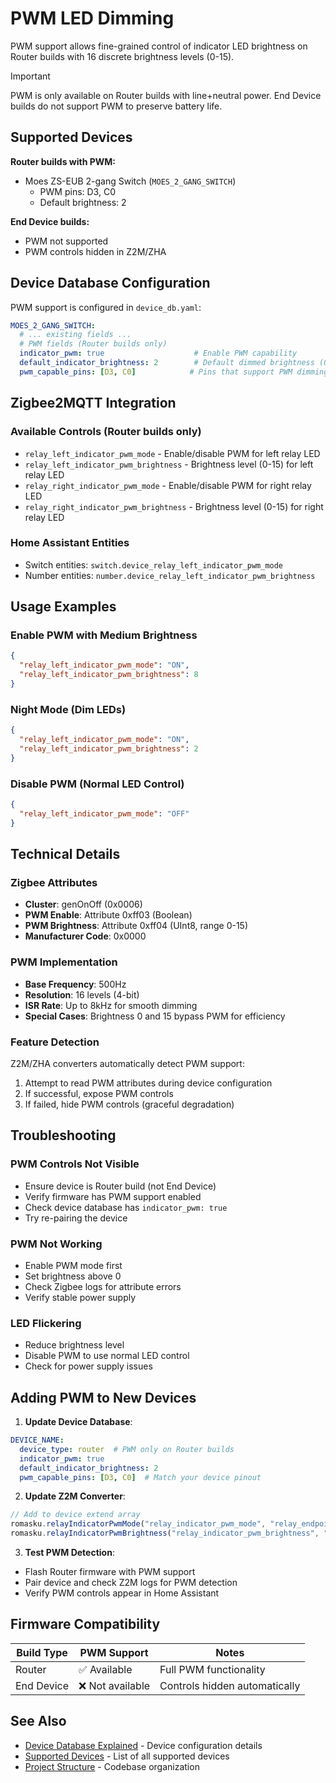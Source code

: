 # PWM LED Dimming

PWM support allows fine-grained control of indicator LED brightness on Router builds with 16 discrete brightness levels (0-15).

> [!IMPORTANT]  
> PWM is only available on Router builds with line+neutral power. End Device builds do not support PWM to preserve battery life.

## Supported Devices

**Router builds with PWM:**
- Moes ZS-EUB 2-gang Switch (`MOES_2_GANG_SWITCH`)
  - PWM pins: D3, C0
  - Default brightness: 2

**End Device builds:**
- PWM not supported
- PWM controls hidden in Z2M/ZHA

## Device Database Configuration

PWM support is configured in `device_db.yaml`:

```yaml
MOES_2_GANG_SWITCH:
  # ... existing fields ...
  # PWM fields (Router builds only)
  indicator_pwm: true                    # Enable PWM capability
  default_indicator_brightness: 2        # Default dimmed brightness (0-15)
  pwm_capable_pins: [D3, C0]            # Pins that support PWM dimming
```

## Zigbee2MQTT Integration

### Available Controls (Router builds only)
- `relay_left_indicator_pwm_mode` - Enable/disable PWM for left relay LED
- `relay_left_indicator_pwm_brightness` - Brightness level (0-15) for left relay LED
- `relay_right_indicator_pwm_mode` - Enable/disable PWM for right relay LED  
- `relay_right_indicator_pwm_brightness` - Brightness level (0-15) for right relay LED

### Home Assistant Entities
- Switch entities: `switch.device_relay_left_indicator_pwm_mode`
- Number entities: `number.device_relay_left_indicator_pwm_brightness`

## Usage Examples

### Enable PWM with Medium Brightness
```json
{
  "relay_left_indicator_pwm_mode": "ON",
  "relay_left_indicator_pwm_brightness": 8
}
```

### Night Mode (Dim LEDs)
```json
{
  "relay_left_indicator_pwm_mode": "ON",
  "relay_left_indicator_pwm_brightness": 2
}
```

### Disable PWM (Normal LED Control)
```json
{
  "relay_left_indicator_pwm_mode": "OFF"
}
```

## Technical Details

### Zigbee Attributes
- **Cluster**: genOnOff (0x0006)
- **PWM Enable**: Attribute 0xff03 (Boolean)
- **PWM Brightness**: Attribute 0xff04 (UInt8, range 0-15)
- **Manufacturer Code**: 0x0000

### PWM Implementation
- **Base Frequency**: 500Hz
- **Resolution**: 16 levels (4-bit)
- **ISR Rate**: Up to 8kHz for smooth dimming
- **Special Cases**: Brightness 0 and 15 bypass PWM for efficiency

### Feature Detection
Z2M/ZHA converters automatically detect PWM support:
1. Attempt to read PWM attributes during device configuration
2. If successful, expose PWM controls
3. If failed, hide PWM controls (graceful degradation)

## Troubleshooting

### PWM Controls Not Visible
- Ensure device is Router build (not End Device)
- Verify firmware has PWM support enabled
- Check device database has `indicator_pwm: true`
- Try re-pairing the device

### PWM Not Working
- Enable PWM mode first
- Set brightness above 0
- Check Zigbee logs for attribute errors
- Verify stable power supply

### LED Flickering
- Reduce brightness level
- Disable PWM to use normal LED control
- Check for power supply issues

## Adding PWM to New Devices

1. **Update Device Database**:
```yaml
DEVICE_NAME:
  device_type: router  # PWM only on Router builds
  indicator_pwm: true
  default_indicator_brightness: 2
  pwm_capable_pins: [D3, C0]  # Match your device pinout
```

2. **Update Z2M Converter**:
```javascript
// Add to device extend array
romasku.relayIndicatorPwmMode("relay_indicator_pwm_mode", "relay_endpoint"),
romasku.relayIndicatorPwmBrightness("relay_indicator_pwm_brightness", "relay_endpoint"),
```

3. **Test PWM Detection**:
- Flash Router firmware with PWM support
- Pair device and check Z2M logs for PWM detection
- Verify PWM controls appear in Home Assistant

## Firmware Compatibility

| Build Type | PWM Support | Notes |
|------------|-------------|-------|
| Router | ✅ Available | Full PWM functionality |
| End Device | ❌ Not available | Controls hidden automatically |

## See Also

- [Device Database Explained](device_db_explained.md) - Device configuration details
- [Supported Devices](supported_devices.md) - List of all supported devices
- [Project Structure](project_structure.md) - Codebase organization